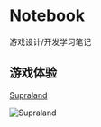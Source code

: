 # Notebook
游戏设计/开发学习笔记

## 游戏体验
[Supraland](https://github.com/Doublove/Notebook/blob/master/%E6%B8%B8%E6%88%8F%E4%BD%93%E9%AA%8C/Supraland)

![Supraland](https://github.com/Doublove/Notebook/blob/master/%E6%B8%B8%E6%88%8F%E4%BD%93%E9%AA%8C/pictures/TIM%E6%88%AA%E5%9B%BE20190821131527.png)
